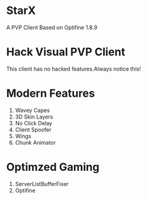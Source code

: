 # StarX
A PVP Client Based on Optifine 1.8.9
# Hack Visual PVP Client
This client has no hacked features.Always notice this!
# Modern Features
1. Wavey Capes
2. 3D Skin Layers
3. No Click Delay
4. Client Spoofer
5. Wings
6. Chunk Animator
# Optimzed Gaming
1. ServerListBufferFixer
2. Optifine
